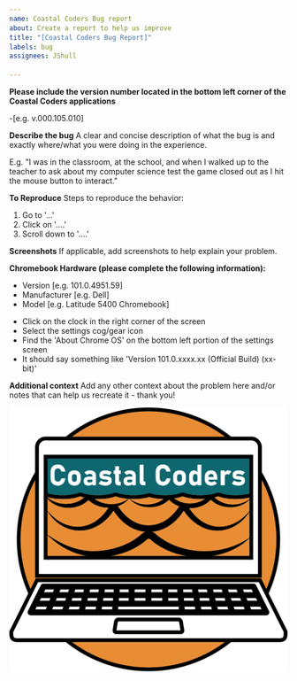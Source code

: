 ```yaml
---
name: Coastal Coders Bug report
about: Create a report to help us improve
title: "[Coastal Coders Bug Report]"
labels: bug
assignees: JShull

---
```


**Please include the version number located in the bottom left corner of the Coastal Coders applications**

-[e.g. v.000.105.010]

**Describe the bug**
A clear and concise description of what the bug is and exactly where/what you were doing in the experience.

E.g. "I was in the classroom, at the school, and when I walked up to the teacher to ask about my computer science test the game closed out as I hit the mouse button to interact."

**To Reproduce**
Steps to reproduce the behavior:
1. Go to '...'
2. Click on '....'
3. Scroll down to '....'

**Screenshots**
If applicable, add screenshots to help explain your problem.

**Chromebook Hardware (please complete the following information):**

- Version [e.g. 101.0.4951.59]
- Manufacturer [e.g. Dell]
- Model [e.g. Latitude 5400 Chromebook]
* Click on the clock in the right corner of the screen
* Select the settings cog/gear icon
* Find the 'About Chrome OS' on the bottom left portion of the settings screen
* It should say something like 'Version 101.0.xxxx.xx (Official Build) (xx-bit)'

**Additional context**
Add any other context about the problem here and/or notes that can help us recreate it - thank you!

![coco Logo](https://github.com/Virginia-Digital-Shipbuilding-Program/CoCo/blob/main/media/ccLogo.png?raw=true)
